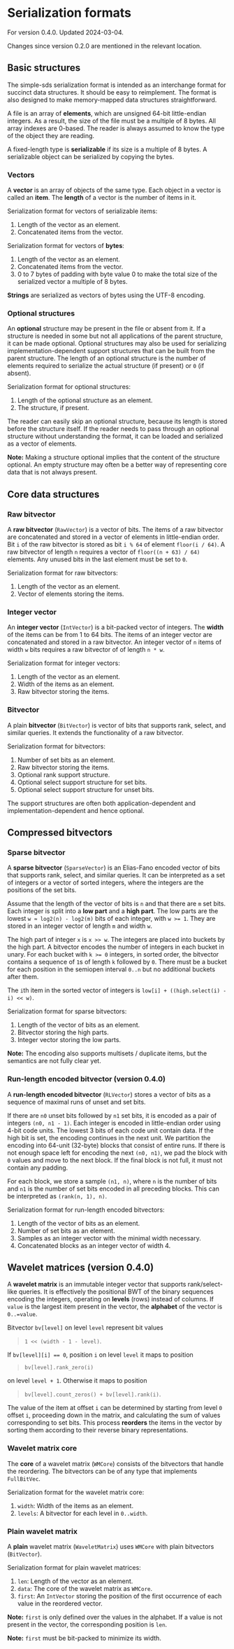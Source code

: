 # Serialization formats

For version 0.4.0. Updated 2024-03-04.

Changes since version 0.2.0 are mentioned in the relevant location.

## Basic structures

The simple-sds serialization format is intended as an interchange format for succinct data structures.
It should be easy to reimplement.
The format is also designed to make memory-mapped data structures straightforward.

A file is an array of **elements**, which are unsigned 64-bit little-endian integers.
As a result, the size of the file must be a multiple of 8 bytes.
All array indexes are 0-based.
The reader is always assumed to know the type of the object they are reading.

A fixed-length type is **serializable** if its size is a multiple of 8 bytes.
A serializable object can be serialized by copying the bytes.

### Vectors

A **vector** is an array of objects of the same type.
Each object in a vector is called an **item**.
The **length** of a vector is the number of items in it.

Serialization format for vectors of serializable items:

1. Length of the vector as an element.
2. Concatenated items from the vector.

Serialization format for vectors of **bytes**:

1. Length of the vector as an element.
2. Concatenated items from the vector.
3. 0 to 7 bytes of padding with byte value 0 to make the total size of the serialized vector a multiple of 8 bytes.

**Strings** are serialized as vectors of bytes using the UTF-8 encoding.

### Optional structures

An **optional** structure may be present in the file or absent from it.
If a structure is needed in some but not all applications of the parent structure, it can be made optional.
Optional structures may also be used for serializing implementation-dependent support structures that can be built from the parent structure.
The length of an optional structure is the number of elements required to serialize the actual structure (if present) or `0` (if absent).

Serialization format for optional structures:

1. Length of the optional structure as an element.
2. The structure, if present.

The reader can easily skip an optional structure, because its length is stored before the structure itself.
If the reader needs to pass through an optional structure without understanding the format, it can be loaded and serialized as a vector of elements.

**Note:** Making a structure optional implies that the content of the structure optional.
An empty structure may often be a better way of representing core data that is not always present.

## Core data structures

### Raw bitvector

A **raw bitvector** (`RawVector`) is a vector of bits.
The items of a raw bitvector are concatenated and stored in a vector of elements in little-endian order.
Bit `i` of the raw bitvector is stored as bit `i % 64` of element `floor(i / 64)`.
A raw bitvector of length `n` requires a vector of `floor((n + 63) / 64)` elements.
Any unused bits in the last element must be set to `0`.

Serialization format for raw bitvectors:

1. Length of the vector as an element.
2. Vector of elements storing the items.

### Integer vector

An **integer vector** (`IntVector`) is a bit-packed vector of integers.
The **width** of the items can be from 1 to 64 bits.
The items of an integer vector are concatenated and stored in a raw bitvector.
An integer vector of `n` items of width `w` bits requires a raw bitvector of of length `n * w`.

Serialization format for integer vectors:

1. Length of the vector as an element.
2. Width of the items as an element.
3. Raw bitvector storing the items.

### Bitvector

A plain **bitvector** (`BitVector`) is vector of bits that supports rank, select, and similar queries.
It extends the functionality of a raw bitvector.

Serialization format for bitvectors:

1. Number of set bits as an element.
2. Raw bitvector storing the items.
3. Optional rank support structure.
4. Optional select support structure for set bits.
5. Optional select support structure for unset bits.

The support structures are often both application-dependent and implementation-dependent and hence optional.

## Compressed bitvectors

### Sparse bitvector

A **sparse bitvector** (`SparseVector`) is an Elias-Fano encoded vector of bits that supports rank, select, and similar queries.
It can be interpreted as a set of integers or a vector of sorted integers, where the integers are the positions of the set bits.

Assume that the length of the vector of bits is `n` and that there are `m` set bits.
Each integer is split into a **low part** and a **high part**.
The low parts are the lowest `w ≈ log2(n) - log2(m)` bits of each integer, with `w >= 1`.
They are stored in an integer vector of length `m` and width `w`.

The high part of integer `x` is `x >> w`.
The integers are placed into buckets by the high part.
A bitvector encodes the number of integers in each bucket in unary.
For each bucket with `k >= 0` integers, in sorted order, the bitvector contains a sequence of `1`s of length `k` followed by `0`.
There must be a bucket for each position in the semiopen interval `0..n` but no additional buckets after them.

The `i`th item in the sorted vector of integers is `low[i] + ((high.select(i) - i) << w)`.

Serialization format for sparse bitvectors:

1. Length of the vector of bits as an element.
2. Bitvector storing the high parts.
3. Integer vector storing the low parts.

**Note:** The encoding also supports multisets / duplicate items, but the semantics are not fully clear yet.

### Run-length encoded bitvector (version 0.4.0)

A **run-length encoded bitvector** (`RLVector`) stores a vector of bits as a sequence of maximal runs of unset and set bits.

If there are `n0` unset bits followed by `n1` set bits, it is encoded as a pair of integers `(n0, n1 - 1)`.
Each integer is encoded in little-endian order using 4-bit code units.
The lowest 3 bits of each code unit contain data.
If the high bit is set, the encoding continues in the next unit.
We partition the encoding into 64-unit (32-byte) blocks that consist of entire runs.
If there is not enough space left for encoding the next `(n0, n1)`, we pad the block with `0` values and move to the next block.
If the final block is not full, it must not contain any padding.

For each block, we store a sample `(n1, n)`, where `n` is the number of bits and `n1` is the number of set bits encoded in all preceding blocks.
This can be interpreted as `(rank(n, 1), n)`.

Serialization format for run-length encoded bitvectors:

1. Length of the vector of bits as an element.
2. Number of set bits as an element.
3. Samples as an integer vector with the minimal width necessary.
4. Concatenated blocks as an integer vector of width 4.

## Wavelet matrices (version 0.4.0)

A **wavelet matrix** is an immutable integer vector that supports rank/select-like queries.
It is effectively the positional BWT of the binary sequences encoding the integers, operating on **levels** (rows) instead of columns.
If `value` is the largest item present in the vector, the **alphabet** of the vector is `0..=value`.

Bitvector `bv[level]` on level `level` represent bit values

> `1 << (width - 1 - level)`.

If `bv[level][i] == 0`, position `i` on level `level` it maps to position

> `bv[level].rank_zero(i)`

on level `level + 1`.
Otherwise it maps to position

> `bv[level].count_zeros() + bv[level].rank(i)`.

The value of the item at offset `i` can be determined by starting from level `0` offset `i`, proceeding down in the matrix, and calculating the sum of values corresponding to set bits.
This process **reorders** the items in the vector by sorting them according to their reverse binary representations.

### Wavelet matrix core

The **core** of a wavelet matrix (`WMCore`) consists of the bitvectors that handle the reordering.
The bitvectors can be of any type that implements `FullBitVec`.

Serialization format for the wavelet matrix core:

1. `width`: Width of the items as an element.
2. `levels`: A bitvector for each level in `0..width`.

### Plain wavelet matrix

A **plain** wavelet matrix (`WaveletMatrix`) uses `WMCore` with plain bitvectors (`BitVector`).

Serialization format for plain wavelet matrices:

1. `len`: Length of the vector as an element.
2. `data`: The core of the wavelet matrix as `WMCore`.
3. `first`: An `IntVector` storing the position of the first occurrence of each value in the reordered vector.

**Note:** `first` is only defined over the values in the alphabet. If a value is not present in the vector, the corresponding position is `len`.

**Note:** `first` must be bit-packed to minimize its width.
